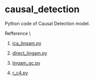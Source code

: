 # causal_detection

Python code of Causal Detection model.

Refference \

1. [ica_lingam.py](http://www.jmlr.org/papers/volume7/shimizu06a/shimizu06a.pdf)

1. [direct_lingam.py](http://www.jmlr.org/papers/volume12/shimizu11a/shimizu11a.pdf)

1. [lingam_gc.py](https://pdfs.semanticscholar.org/a767/cac3b8a71ddbedff809b18ed78245aa6744d.pdf)

1. [r_c4.py](http://proceedings.mlr.press/v13/hyvarinen10a/hyvarinen10a.pdf)
